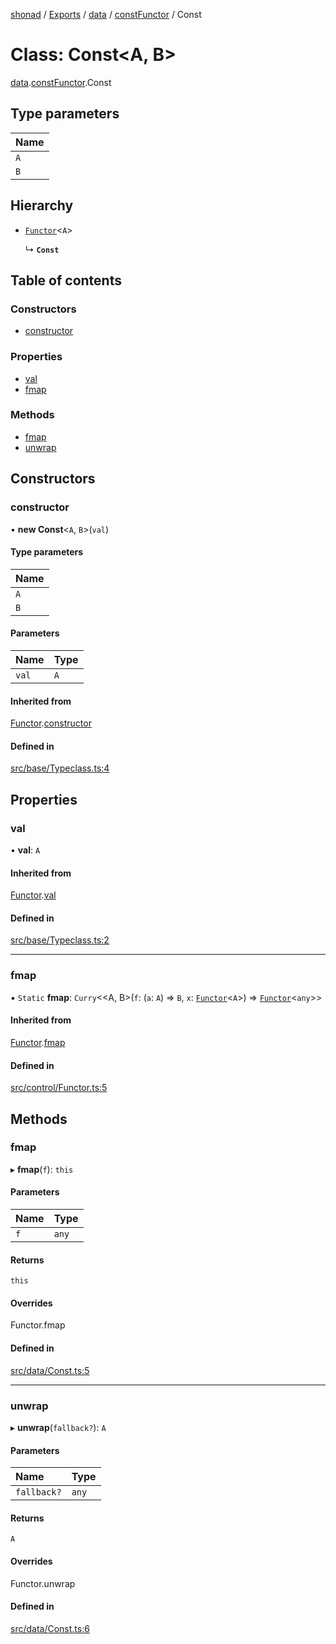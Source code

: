 [shonad](../README.md) / [Exports](../modules.md) / [data](../modules/data.md) / [constFunctor](../modules/data.constFunctor.md) / Const

# Class: Const<A, B\>

[data](../modules/data.md).[constFunctor](../modules/data.constFunctor.md).Const

## Type parameters

| Name |
| :------ |
| `A` |
| `B` |

## Hierarchy

- [`Functor`](control.functor.Functor.md)<`A`\>

  ↳ **`Const`**

## Table of contents

### Constructors

- [constructor](data.constFunctor.Const.md#constructor)

### Properties

- [val](data.constFunctor.Const.md#val)
- [fmap](data.constFunctor.Const.md#fmap)

### Methods

- [fmap](data.constFunctor.Const.md#fmap-1)
- [unwrap](data.constFunctor.Const.md#unwrap)

## Constructors

### constructor

• **new Const**<`A`, `B`\>(`val`)

#### Type parameters

| Name |
| :------ |
| `A` |
| `B` |

#### Parameters

| Name | Type |
| :------ | :------ |
| `val` | `A` |

#### Inherited from

[Functor](control.functor.Functor.md).[constructor](control.functor.Functor.md#constructor)

#### Defined in

[src/base/Typeclass.ts:4](https://github.com/jonlaing/shonad/blob/3645ebf/src/base/Typeclass.ts#L4)

## Properties

### val

• **val**: `A`

#### Inherited from

[Functor](control.functor.Functor.md).[val](control.functor.Functor.md#val)

#### Defined in

[src/base/Typeclass.ts:2](https://github.com/jonlaing/shonad/blob/3645ebf/src/base/Typeclass.ts#L2)

___

### fmap

▪ `Static` **fmap**: `Curry`<<A, B\>(`f`: (`a`: `A`) => `B`, `x`: [`Functor`](control.functor.Functor.md)<`A`\>) => [`Functor`](control.functor.Functor.md)<`any`\>\>

#### Inherited from

[Functor](control.functor.Functor.md).[fmap](control.functor.Functor.md#fmap-1)

#### Defined in

[src/control/Functor.ts:5](https://github.com/jonlaing/shonad/blob/3645ebf/src/control/Functor.ts#L5)

## Methods

### fmap

▸ **fmap**(`f`): `this`

#### Parameters

| Name | Type |
| :------ | :------ |
| `f` | `any` |

#### Returns

`this`

#### Overrides

Functor.fmap

#### Defined in

[src/data/Const.ts:5](https://github.com/jonlaing/shonad/blob/3645ebf/src/data/Const.ts#L5)

___

### unwrap

▸ **unwrap**(`fallback?`): `A`

#### Parameters

| Name | Type |
| :------ | :------ |
| `fallback?` | `any` |

#### Returns

`A`

#### Overrides

Functor.unwrap

#### Defined in

[src/data/Const.ts:6](https://github.com/jonlaing/shonad/blob/3645ebf/src/data/Const.ts#L6)
